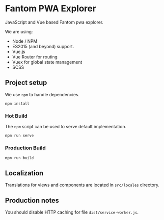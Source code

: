 # Fantom PWA Explorer

JavaScript and Vue based Fantom pwa explorer.

We are using:
* Node / NPM
* ES2015 (and beyond) support.
* Vue.js
* Vue Router for routing
* Vuex for global state management
* SCSS

## Project setup

We use `npm` to handle dependencies.

```shell
npm install
```

### Hot Build

The `npm` script can be used to serve default implementation.

```shell
npm run serve
```

### Production Build

```shell
npm run build
```

## Localization

Translations for views and components are located in `src/locales` directory.

## Production notes

You should disable HTTP caching for file `dist/service-worker.js`.
